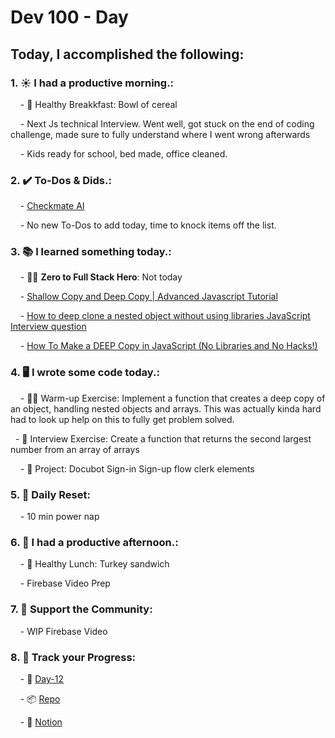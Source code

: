 # Dev 100 - Day #

## Today, I accomplished the following:

### 1. ☀️ **I had a productive morning.**:

    - 🍳 Healthy Breakkfast: Bowl of cereal

    - Next Js technical Interview. Went well, got stuck on the end of coding challenge, made sure to fully understand where I went wrong afterwards

    - Kids ready for school, bed made, office cleaned.


### 2. ✔️ **To-Dos & Dids.**:

    - [Checkmate AI](https://checkmate-ai.vercel.app/)

    - No new To-Dos to add today, time to knock items off the list. 

### 3. 📚 **I learned something today.**:

    - 🦸‍♂️ **Zero to Full Stack Hero**: Not today

    - [Shallow Copy and Deep Copy | Advanced Javascript Tutorial](https://www.youtube.com/watch?v=4Ej0LwjCDZQ)

    - [How to deep clone a nested object without using libraries JavaScript Interview question](https://www.youtube.com/watch?v=bJmuCY37mss)

    - [How To Make a DEEP Copy in JavaScript (No Libraries and No Hacks!)](https://www.youtube.com/watch?v=wAj074hO_3g)

### 4. 🖥️ **I wrote some code today.**:

    - 🏋️‍♂️ Warm-up Exercise: Implement a function that creates a deep copy of an object, handling nested objects and arrays. This was actually kinda hard had to look up help on this to fully get problem solved.

    - 💼 Interview Exercise: Create a function that returns the second largest number from an array of arrays

    - 🦺 Project: Docubot Sign-in Sign-up flow clerk elements

### 5. 🏃 **Daily Reset**:

    - 10 min power nap

### 6. 🌈 **I had a productive afternoon.**:

    - 🍱 Healthy Lunch: Turkey sandwich

    - Firebase Video Prep

### 7. 💪 **Support the Community**:

    - WIP Firebase Video
    
### 8. 🔗 **Track your Progress**:

    - 🏫 [Day-12](https://www.skool.com/universityofcode/dev-100-day-12)

    - 📦️ [Repo](https://github.com/Digitl-Alchemyst/dev100/blob/main/Day-12/day12.md)

    - 📄 [Notion](https://liberating-galley-48d.notion.site/Dev100-Coding-Lifestyle-Challenge-a85ec9fba3ce41f3b29d581a1a85d92b?pvs=4)
